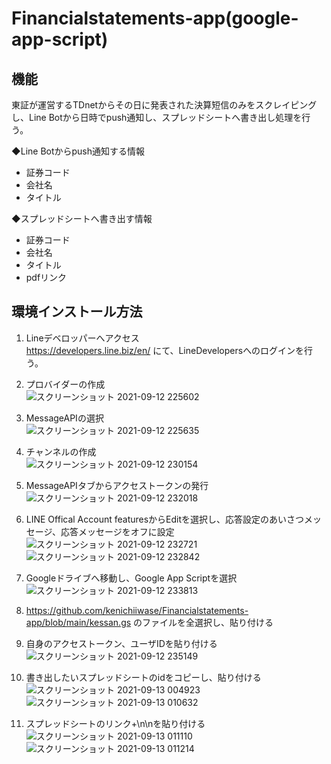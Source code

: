 # Financialstatements-app(google-app-script)
## 機能
東証が運営するTDnetからその日に発表された決算短信のみをスクレイピングし、Line Botから日時でpush通知し、スプレッドシートへ書き出し処理を行う。

◆Line Botからpush通知する情報  
- 証券コード  
- 会社名  
- タイトル  

◆スプレッドシートへ書き出す情報  
- 証券コード  
- 会社名  
- タイトル  
- pdfリンク   

## 環境インストール方法
1. Lineデベロッパーへアクセス  
  https://developers.line.biz/en/  にて、LineDevelopersへのログインを行う。   



2. プロバイダーの作成  
![スクリーンショット 2021-09-12 225602](https://user-images.githubusercontent.com/44935028/132990909-5a0d8fba-d884-4e3b-a908-e45cb8a889cc.png)  

3. MessageAPIの選択    
![スクリーンショット 2021-09-12 225635](https://user-images.githubusercontent.com/44935028/132990912-f81f5b45-ee97-43fd-b635-6dc19740aa63.png)

4. チャンネルの作成  
![スクリーンショット 2021-09-12 230154](https://user-images.githubusercontent.com/44935028/132990907-9295021c-9f35-40a6-ade3-d3e064c289d3.png)

5. MessageAPIタブからアクセストークンの発行  
![スクリーンショット 2021-09-12 232018](https://user-images.githubusercontent.com/44935028/132991592-802bb31d-e97d-4ad9-b5d2-35f61a92102a.png)  

6. LINE Offical Account featuresからEditを選択し、応答設定のあいさつメッセージ、応答メッセージをオフに設定
![スクリーンショット 2021-09-12 232721](https://user-images.githubusercontent.com/44935028/132991627-4e5b6158-12ba-47ab-9ee0-d391fe943bfb.png)  
![スクリーンショット 2021-09-12 232842](https://user-images.githubusercontent.com/44935028/132991626-57bcb342-dee3-435a-957b-0a5a290e4a5c.png)  

7. Googleドライブへ移動し、Google App Scriptを選択  
![スクリーンショット 2021-09-12 233813](https://user-images.githubusercontent.com/44935028/132991990-39977ee5-0eb1-4784-aad5-afc4ee470a1d.png)  

8. https://github.com/kenichiiwase/Financialstatements-app/blob/main/kessan.gs のファイルを全選択し、貼り付ける  

9. 自身のアクセストークン、ユーザIDを貼り付ける  
![スクリーンショット 2021-09-12 235149](https://user-images.githubusercontent.com/44935028/132992336-c073ebee-3561-41ac-8d7d-8cdf6b7b2d37.png)  

10. 書き出したいスプレッドシートのidをコピーし、貼り付ける 
![スクリーンショット 2021-09-13 004923](https://user-images.githubusercontent.com/44935028/132994197-54299cae-fc49-49b8-bfb0-3859ebc5b45f.png)  
![スクリーンショット 2021-09-13 010632](https://user-images.githubusercontent.com/44935028/132994753-aa414277-def8-4bda-9290-34c15cf26727.png)  

11.  スプレッドシートのリンク+\n\nを貼り付ける  
![スクリーンショット 2021-09-13 011110](https://user-images.githubusercontent.com/44935028/132994943-846b5e82-2459-4bdf-9c26-7e6dba75ebc7.png)  
![スクリーンショット 2021-09-13 011214](https://user-images.githubusercontent.com/44935028/132994945-cf7f35e4-3961-4fcb-b34b-10af1e012c46.png)  



